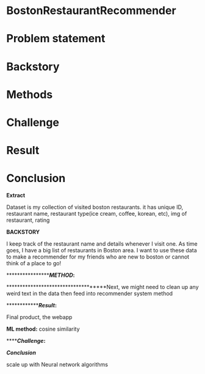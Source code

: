 # BostonRestaurantRecommender

<h1>Problem statement</h1>

<h1>Backstory</h1>

<h1>Methods</h1>

<h1>Challenge</h1>

<h1>Result</h1>

<h1>Conclusion</h1>

**Extract**

Dataset is my collection of visited boston restaurants. it has unique ID, restaurant name, restaurant type(ice cream, coffee, korean, etc), img of restaurant, rating

**BACKSTORY**

I keep track of the restaurant name and details whenever I visit one. As time goes, I have a big list of restaurants in Boston area. I want to use these data to make a recommender for my friends who are new to boston or cannot think of a place to go!

*******************METHOD*:**

 ************************************Next, we might need to clean up any weird text in the data then feed into recommender system method

***************Result*:**

Final product, the webapp

********************************ML method:******************************** cosine similarity

*******Challenge*:**

***Conclusion***

scale up with Neural network algorithms
